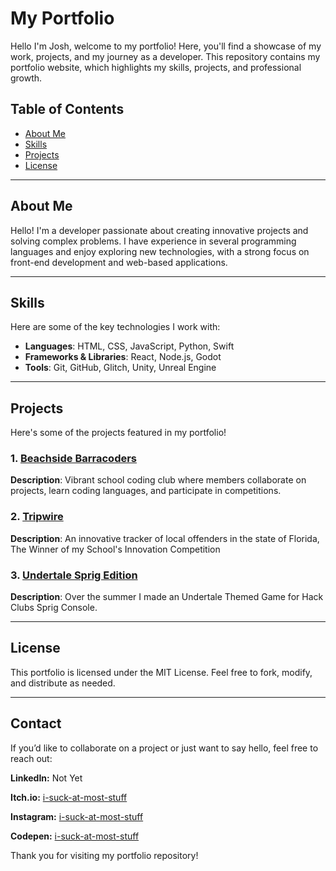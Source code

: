 # My Portfolio

Hello I'm Josh, welcome to my portfolio! Here, you'll find a showcase of my work, projects, and my journey as a developer. This repository contains my portfolio website, which highlights my skills, projects, and professional growth.

## Table of Contents

- [About Me](#about-me)
- [Skills](#skills)
- [Projects](#projects)
- [License](#license)


---

## About Me

Hello! I'm a developer passionate about creating innovative projects and solving complex problems. I have experience in several programming languages and enjoy exploring new technologies, with a strong focus on front-end development and web-based applications.

---

## Skills

Here are some of the key technologies I work with:

- **Languages**: HTML, CSS, JavaScript, Python, Swift
- **Frameworks & Libraries**: React, Node.js, Godot 
- **Tools**: Git, GitHub, Glitch, Unity, Unreal Engine

---

## Projects
Here's some of the projects featured in my portfolio!

### 1. [Beachside Barracoders](https://barracoders.com/)
**Description**: Vibrant school coding club where members collaborate on projects, learn coding languages, and participate in competitions.

### 2. [Tripwire](https://teamtripwire.glitch.me)
**Description**: An innovative tracker of local offenders in the state of Florida, The Winner of my School's Innovation Competition

### 3. [Undertale Sprig Edition](https://sprig.hackclub.com/gallery/undertale-sprig-edition)
**Description**: Over the summer I made an Undertale Themed Game for Hack Clubs Sprig Console.

---

## License

This portfolio is licensed under the MIT License. Feel free to fork, modify, and distribute as needed.

---

## Contact
If you’d like to collaborate on a project or just want to say hello, feel free to reach out:

**LinkedIn:** Not Yet

**Itch.io:** [i-suck-at-most-stuff](https://i-suck-at-most-stuff.itch.io/)

**Instagram:** [i-suck-at-most-stuff](https://www.instagram.com/i_suck_at_most_stuff/)

**Codepen:** [i-suck-at-most-stuff](https://codepen.io/i-suck-at-most-stuff)

Thank you for visiting my portfolio repository!




